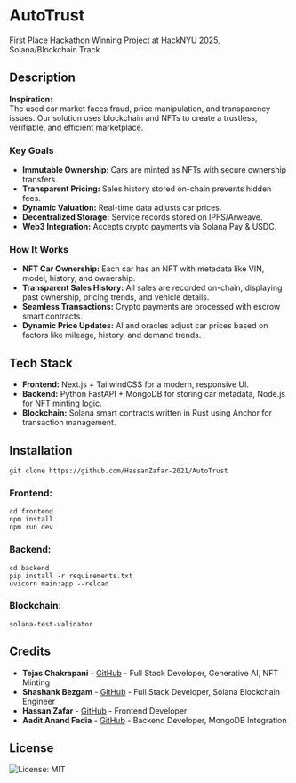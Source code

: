 # AutoTrust
First Place Hackathon Winning Project at HackNYU 2025, Solana/Blockchain Track

## Description
**Inspiration:**  
The used car market faces fraud, price manipulation, and transparency issues. Our solution uses blockchain and NFTs to create a trustless, verifiable, and efficient marketplace.

### Key Goals
- **Immutable Ownership:** Cars are minted as NFTs with secure ownership transfers.  
- **Transparent Pricing:** Sales history stored on-chain prevents hidden fees.  
- **Dynamic Valuation:** Real-time data adjusts car prices.  
- **Decentralized Storage:** Service records stored on IPFS/Arweave.  
- **Web3 Integration:** Accepts crypto payments via Solana Pay & USDC.

### How It Works
- **NFT Car Ownership:** Each car has an NFT with metadata like VIN, model, history, and ownership.  
- **Transparent Sales History:** All sales are recorded on-chain, displaying past ownership, pricing trends, and vehicle details.  
- **Seamless Transactions:** Crypto payments are processed with escrow smart contracts.  
- **Dynamic Price Updates:** AI and oracles adjust car prices based on factors like mileage, history, and demand trends.

## Tech Stack
- **Frontend:** Next.js + TailwindCSS for a modern, responsive UI.
- **Backend:** Python FastAPI + MongoDB for storing car metadata, Node.js for NFT minting logic.
- **Blockchain:** Solana smart contracts written in Rust using Anchor for transaction management. 

## Installation
```
git clone https://github.com/HassanZafar-2021/AutoTrust
```

### Frontend:
```
cd frontend
npm install
npm run dev
```

### Backend:
```
cd backend
pip install -r requirements.txt
uvicorn main:app --reload
```

### Blockchain:
```
solana-test-validator
```


## Credits

- **Tejas Chakrapani** - [GitHub](https://github.com/TCYTseven) - Full Stack Developer, Generative AI, NFT Minting
- **Shashank Bezgam** - [GitHub](https://github.com/shashankdatta) - Full Stack Developer, Solana Blockchain Engineer
- **Hassan Zafar** - [GitHub](https://github.com/HassanZafar-2021) - Frontend Developer
- **Aadit Anand Fadia** - [GitHub](https://github.com/aaf091) - Backend Developer, MongoDB Integration

## License
![License: MIT](https://img.shields.io/badge/License-MIT-green.svg)

